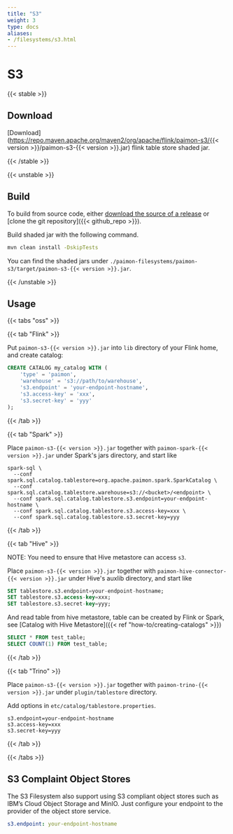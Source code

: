 ```yaml
---
title: "S3"
weight: 3
type: docs
aliases:
- /filesystems/s3.html
---
```

<!--
Licensed to the Apache Software Foundation (ASF) under one
or more contributor license agreements.  See the NOTICE file
distributed with this work for additional information
regarding copyright ownership.  The ASF licenses this file
to you under the Apache License, Version 2.0 (the
"License"); you may not use this file except in compliance
with the License.  You may obtain a copy of the License at

  http://www.apache.org/licenses/LICENSE-2.0

Unless required by applicable law or agreed to in writing,
software distributed under the License is distributed on an
"AS IS" BASIS, WITHOUT WARRANTIES OR CONDITIONS OF ANY
KIND, either express or implied.  See the License for the
specific language governing permissions and limitations
under the License.
-->

# S3

{{< stable >}}

## Download

[Download](https://repo.maven.apache.org/maven2/org/apache/flink/paimon-s3/{{< version >}}/paimon-s3-{{< version >}}.jar)
flink table store shaded jar.

{{< /stable >}}

{{< unstable >}}

## Build

To build from source code, either [download the source of a release](https://flink.apache.org/downloads.html) or [clone the git repository]({{< github_repo >}}).

Build shaded jar with the following command.

```bash
mvn clean install -DskipTests
```

You can find the shaded jars under
`./paimon-filesystems/paimon-s3/target/paimon-s3-{{< version >}}.jar`.

{{< /unstable >}}

## Usage

{{< tabs "oss" >}}

{{< tab "Flink" >}}

Put `paimon-s3-{{< version >}}.jar` into `lib` directory of your Flink home, and create catalog:

```sql
CREATE CATALOG my_catalog WITH (
    'type' = 'paimon',
    'warehouse' = 's3://path/to/warehouse',
    's3.endpoint' = 'your-endpoint-hostname',
    's3.access-key' = 'xxx',
    's3.secret-key' = 'yyy'
);
```

{{< /tab >}}

{{< tab "Spark" >}}

Place `paimon-s3-{{< version >}}.jar` together with `paimon-spark-{{< version >}}.jar` under Spark's jars directory, and start like

```shell
spark-sql \ 
  --conf spark.sql.catalog.tablestore=org.apache.paimon.spark.SparkCatalog \
  --conf spark.sql.catalog.tablestore.warehouse=s3://<bucket>/<endpoint> \
  --conf spark.sql.catalog.tablestore.s3.endpoint=your-endpoint-hostname \
  --conf spark.sql.catalog.tablestore.s3.access-key=xxx \
  --conf spark.sql.catalog.tablestore.s3.secret-key=yyy
```

{{< /tab >}}

{{< tab "Hive" >}}

NOTE: You need to ensure that Hive metastore can access `s3`.

Place `paimon-s3-{{< version >}}.jar` together with `paimon-hive-connector-{{< version >}}.jar` under Hive's auxlib directory, and start like

```sql
SET tablestore.s3.endpoint=your-endpoint-hostname;
SET tablestore.s3.access-key=xxx;
SET tablestore.s3.secret-key=yyy;
```

And read table from hive metastore, table can be created by Flink or Spark, see [Catalog with Hive Metastore]({{< ref "how-to/creating-catalogs" >}})
```sql
SELECT * FROM test_table;
SELECT COUNT(1) FROM test_table;
```

{{< /tab >}}

{{< tab "Trino" >}}

Place `paimon-s3-{{< version >}}.jar` together with `paimon-trino-{{< version >}}.jar` under `plugin/tablestore` directory.

Add options in `etc/catalog/tablestore.properties`.
```shell
s3.endpoint=your-endpoint-hostname
s3.access-key=xxx
s3.secret-key=yyy
```

{{< /tab >}}

{{< /tabs >}}

## S3 Complaint Object Stores

The S3 Filesystem also support using S3 compliant object stores such as IBM’s Cloud Object Storage and MinIO. Just configure your endpoint to the provider of the object store service.

```yaml
s3.endpoint: your-endpoint-hostname
```
